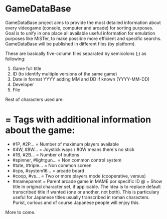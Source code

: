 # GameDataBase

GameDataBase project aims to provide the most detailed information about every videogame (console, computer and arcade) for sorting purposes. Goal is to unify in one place all available useful information for emulation purposes like MiSTer, to make possible more efficient and specific searchs. GameDataBase will be published in different files (by platform).

These are basically five-column files separated by semicolons (;) as following:

1. Game full title
2. ID (to identify multiple versions of the same game)
3. Date in format YYYY adding MM and DD if known (YYYY-MM-DD)
4. Developer
5. File

Rest of characters used are:

 # = Tags with additional information about the game:
  - #1P, #2P... = Number of maximum players available
  - #4W, #8W... = Joystick ways / #0W means there's no stick
  - #1B, #2B... = Number of buttons
  - #spinner, #lightgun... = Non common control system
  - #tate, #triple... = Non common screen
  - #cps, #system16... = arcade board
  - #coop, #vs... = Two or more players mode (cooperative, versus)
  - #mameparent = Parent arcade game in MAME por specific ID
 @ = Show title in original character set, if applicable. The idea is to replace default transcribed title if wanted (one or another, not both). This is particulary useful for Japanese titles usually transcribed in roman characters. Purist, curious and of course Japanese people will enjoy this.

More to come.

